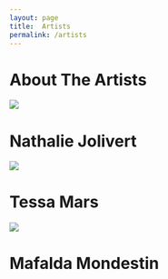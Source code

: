 ```yaml
---
layout: page
title:  Artists
permalink: /artists
---
```

<h1>About The Artists</h1>
<div id="columns-2"><img src="/hadriana/img/nathalie.jpg">
<h1>Nathalie Jolivert </h1>
</div>
<div id="columns-2"><img src="/hadriana/img/tessa.jpg"> <h1>Tessa Mars</h1> </div>
<div id="columns-2"><img src="/hadriana/img/mafalda.jpg"> <h1>Mafalda Mondestin</h1> </div>
